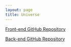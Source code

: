 ```yaml
---
layout: page
title: Universe
---
```


[Front-end GitHub Repository][github-repository-front-end]

[Back-end GitHub Repository][github-repository-back-end]

[github-repository-front-end]: https://github.com/Spookywy/universe-client
[github-repository-back-end]: https://github.com/Spookywy/universe
